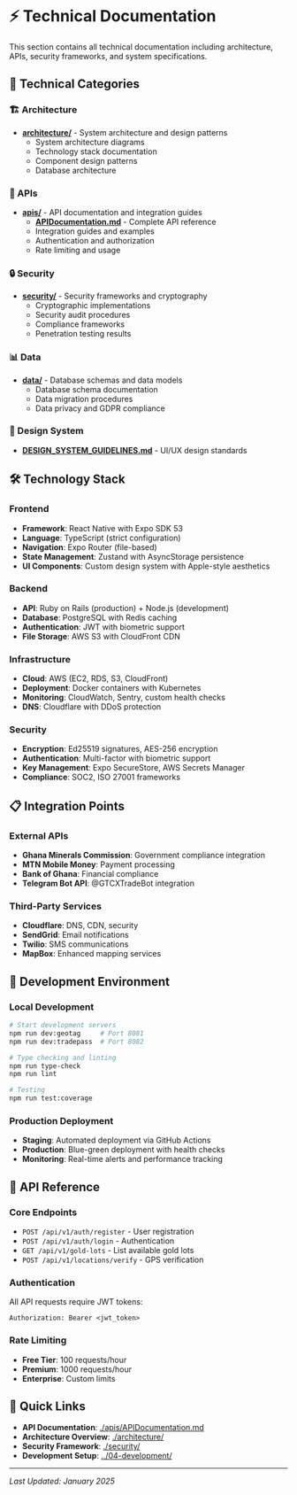 # ⚡ Technical Documentation

This section contains all technical documentation including architecture, APIs, security frameworks, and system specifications.

## 📁 Technical Categories

### **🏗️ Architecture**
- **[architecture/](./architecture/)** - System architecture and design patterns
  - System architecture diagrams
  - Technology stack documentation  
  - Component design patterns
  - Database architecture

### **🔌 APIs**
- **[apis/](./apis/)** - API documentation and integration guides
  - **[APIDocumentation.md](./apis/APIDocumentation.md)** - Complete API reference
  - Integration guides and examples
  - Authentication and authorization
  - Rate limiting and usage

### **🔒 Security**
- **[security/](./security/)** - Security frameworks and cryptography
  - Cryptographic implementations
  - Security audit procedures
  - Compliance frameworks
  - Penetration testing results

### **📊 Data**
- **[data/](./data/)** - Database schemas and data models
  - Database schema documentation
  - Data migration procedures
  - Data privacy and GDPR compliance

### **🎨 Design System**
- **[DESIGN_SYSTEM_GUIDELINES.md](./DESIGN_SYSTEM_GUIDELINES.md)** - UI/UX design standards

## 🛠️ Technology Stack

### **Frontend**
- **Framework**: React Native with Expo SDK 53
- **Language**: TypeScript (strict configuration)
- **Navigation**: Expo Router (file-based)
- **State Management**: Zustand with AsyncStorage persistence
- **UI Components**: Custom design system with Apple-style aesthetics

### **Backend** 
- **API**: Ruby on Rails (production) + Node.js (development)
- **Database**: PostgreSQL with Redis caching
- **Authentication**: JWT with biometric support
- **File Storage**: AWS S3 with CloudFront CDN

### **Infrastructure**
- **Cloud**: AWS (EC2, RDS, S3, CloudFront)
- **Deployment**: Docker containers with Kubernetes
- **Monitoring**: CloudWatch, Sentry, custom health checks
- **DNS**: Cloudflare with DDoS protection

### **Security**
- **Encryption**: Ed25519 signatures, AES-256 encryption
- **Authentication**: Multi-factor with biometric support
- **Key Management**: Expo SecureStore, AWS Secrets Manager
- **Compliance**: SOC2, ISO 27001 frameworks

## 📋 Integration Points

### **External APIs**
- **Ghana Minerals Commission**: Government compliance integration
- **MTN Mobile Money**: Payment processing
- **Bank of Ghana**: Financial compliance
- **Telegram Bot API**: @GTCXTradeBot integration

### **Third-Party Services**
- **Cloudflare**: DNS, CDN, security
- **SendGrid**: Email notifications  
- **Twilio**: SMS communications
- **MapBox**: Enhanced mapping services

## 🧪 Development Environment

### **Local Development**
```bash
# Start development servers
npm run dev:geotag     # Port 8081
npm run dev:tradepass  # Port 8082

# Type checking and linting
npm run type-check
npm run lint

# Testing
npm run test:coverage
```

### **Production Deployment**
- **Staging**: Automated deployment via GitHub Actions
- **Production**: Blue-green deployment with health checks
- **Monitoring**: Real-time alerts and performance tracking

## 📖 API Reference

### **Core Endpoints**
- `POST /api/v1/auth/register` - User registration
- `POST /api/v1/auth/login` - Authentication
- `GET /api/v1/gold-lots` - List available gold lots
- `POST /api/v1/locations/verify` - GPS verification

### **Authentication**
All API requests require JWT tokens:
```
Authorization: Bearer <jwt_token>
```

### **Rate Limiting**
- **Free Tier**: 100 requests/hour
- **Premium**: 1000 requests/hour
- **Enterprise**: Custom limits

## 🔗 Quick Links

- **API Documentation**: [./apis/APIDocumentation.md](./apis/APIDocumentation.md)
- **Architecture Overview**: [./architecture/](./architecture/)
- **Security Framework**: [./security/](./security/)
- **Development Setup**: [../04-development/](../04-development/)

---

*Last Updated: January 2025*